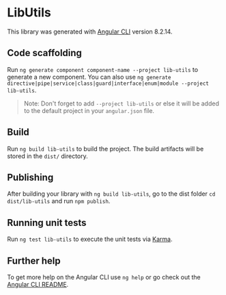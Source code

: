 # LibUtils

This library was generated with [Angular CLI](https://github.com/angular/angular-cli) version 8.2.14.

## Code scaffolding

Run `ng generate component component-name --project lib-utils` to generate a new component. You can also use `ng generate directive|pipe|service|class|guard|interface|enum|module --project lib-utils`.
> Note: Don't forget to add `--project lib-utils` or else it will be added to the default project in your `angular.json` file. 

## Build

Run `ng build lib-utils` to build the project. The build artifacts will be stored in the `dist/` directory.

## Publishing

After building your library with `ng build lib-utils`, go to the dist folder `cd dist/lib-utils` and run `npm publish`.

## Running unit tests

Run `ng test lib-utils` to execute the unit tests via [Karma](https://karma-runner.github.io).

## Further help

To get more help on the Angular CLI use `ng help` or go check out the [Angular CLI README](https://github.com/angular/angular-cli/blob/master/README.md).
